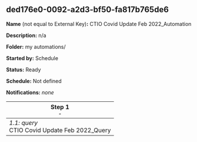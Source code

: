 ## ded176e0-0092-a2d3-bf50-fa817b765de6

**Name** (not equal to External Key)**:** CTIO Covid Update Feb 2022_Automation

**Description:** n/a

**Folder:** my automations/

**Started by:** Schedule

**Status:** Ready

**Schedule:** Not defined

**Notifications:** _none_


| Step 1<br>_<small>-</small>_ |
| --- |
| _1.1: query_<br>CTIO Covid Update Feb 2022_Query |
